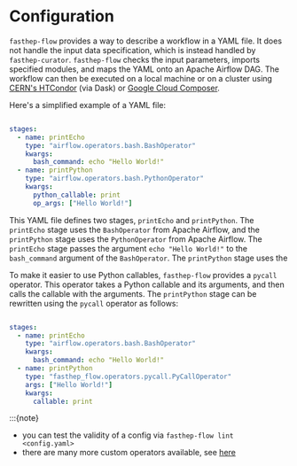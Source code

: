 # Configuration

`fasthep-flow` provides a way to describe a workflow in a YAML file. It does not handle the input data specification, which is instead handled by `fasthep-curator`. `fasthep-flow` checks the input parameters, imports specified modules, and maps the YAML onto an Apache Airflow DAG. The workflow can then be executed on a local machine or on a cluster using [CERN's HTCondor](https://batchdocs.web.cern.ch/local/submit.html) (via Dask) or [Google Cloud Composer](https://cloud.google.com/composer).

Here's a simplified example of a YAML file:

```yaml

stages:
  - name: printEcho
    type: "airflow.operators.bash.BashOperator"
    kwargs:
      bash_command: echo "Hello World!"
  - name: printPython
    type: "airflow.operators.bash.PythonOperator"
    kwargs:
      python_callable: print
      op_args: ["Hello World!"]

```

This YAML file defines two stages, `printEcho` and `printPython`. The `printEcho` stage uses the `BashOperator` from Apache Airflow, and the `printPython` stage uses the `PythonOperator` from Apache Airflow. The `printEcho` stage passes the argument `echo "Hello World!"` to the `bash_command` argument of the `BashOperator`. The `printPython` stage uses the

To make it easier to use Python callables, `fasthep-flow` provides a `pycall` operator. This operator takes a Python callable and its arguments, and then calls the callable with the arguments. The `printPython` stage can be rewritten using the `pycall` operator as follows:

```yaml

stages:
  - name: printEcho
    type: "airflow.operators.bash.BashOperator"
    kwargs:
      bash_command: echo "Hello World!"
  - name: printPython
    type: "fasthep_flow.operators.pycall.PyCallOperator"
    args: ["Hello World!"]
    kwargs:
      callable: print
```

:::{note}
 - you can test the validity of a config via `fasthep-flow lint <config.yaml>`
 - there are many more custom operators available, see [here](operators.md)


